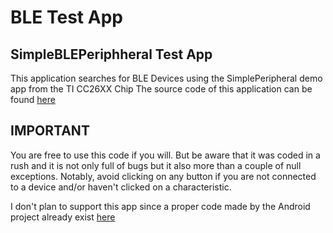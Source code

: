 # BLE Test App
## SimpleBLEPeriphheral Test App

This application searches for BLE Devices using the SimplePeripheral demo app from the TI CC26XX Chip
The source code of this application can be found [here](https://github.com/zekemyapp/Simple_Peripheral_CC26xx_CustomBoard)

## IMPORTANT
You are free to use this code if you will. But be aware that it was coded in a rush and it is not only full of bugs
but it also more than a couple of null exceptions. Notably, avoid clicking on any button if you are not connected
to a device and/or haven't clicked on a characteristic.

I don't plan to support this app since a proper code made by the Android project already exist [here](https://developer.android.com/guide/topics/connectivity/bluetooth-le)